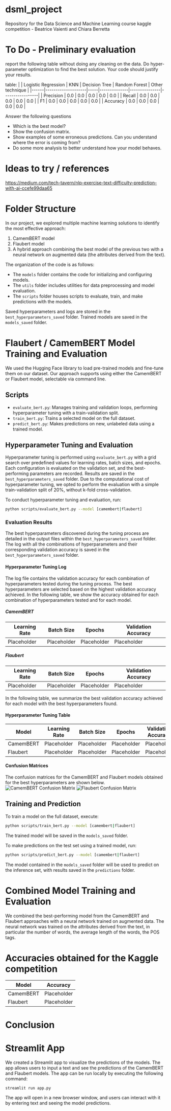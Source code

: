 # dsml_project
Repository for the Data Science and Machine Learning course kaggle competition - Beatrice Vaienti and Chiara Berretta

# To Do - Preliminary evaluation
report the following table without doing any cleaning on the data. Do hyper-parameter optimization to find the best solution. Your code should justify your results.

table:
|      | Logistic Regression | KNN | Decision Tree | Random Forest | Other technique |
|------|--------------------|-----|--------------|---------------|-----------------|
| Precision | 0.0 | 0.0 | 0.0 | 0.0 | 0.0 |
| Recall | 0.0 | 0.0 | 0.0 | 0.0 | 0.0 |
| F1 | 0.0 | 0.0 | 0.0 | 0.0 | 0.0 |
| Accuracy | 0.0 | 0.0 | 0.0 | 0.0 | 0.0 |

Answer the following questions
- Which is the best model?
- Show the confusion matrix.
- Show examples of some erroneous predictions. Can you understand where the error is coming from?
- Do some more analysis to better understand how your model behaves.

# Ideas to try / references
https://medium.com/tech-tavern/nlp-exercise-text-difficulty-prediction-with-ai-ccefe99daa65



# Folder Structure
In our project, we explored multiple machine learning solutions to identify the most effective approach:
1. CamemBERT model
2. Flaubert model
3. A hybrid approach combining the best model of the previous two with a neural network on augmented data (the attributes derived from the text).

The organization of the code is as follows:
- The `models` folder contains the code for initializing and configuring models.
- The `utils` folder includes utilities for data preprocessing and model evaluation.
- The `scripts` folder houses scripts to evaluate, train, and make predictions with the models.

Saved hyperparameters and logs are stored in the `best_hyperparameters_saved` folder.
Trained models are saved in the `models_saved` folder.

# Flaubert / CamemBERT Model Training and Evaluation
We used the Hugging Face library to load pre-trained models and fine-tune them on our dataset. Our approach supports using either the CamemBERT or Flaubert model, selectable via command line.

## Scripts
- `evaluate_bert.py`: Manages training and validation loops, performing hyperparameter tuning with a train-validation split.
- `train_bert.py`: Trains a selected model on the full dataset.
- `predict_bert.py`: Makes predictions on new, unlabeled data using a trained model.

## Hyperparameter Tuning and Evaluation
Hyperparameter tuning is performed using `evaluate_bert.py` with a grid search over predefined values for learning rates, batch sizes, and epochs. Each configuration is evaluated on the validation set, and the best-performing parameters are recorded. Results are saved in the `best_hyperparameters_saved` folder.
Due to the computational cost of hyperparameter tuning, we opted to perform the evaluation with a simple train-validation split of 20%, without k-fold cross-validation.

To conduct hyperparameter tuning and evaluation, run:
```bash
python scripts/evaluate_bert.py --model [camembert|flaubert]
```

### Evaluation Results

The best hyperparameters discovered during the tuning process are detailed in the output files within the `best_hyperparameters_saved` folder. The log with all the combinations of hyperparameters and their corresponding validation accuracy is saved in the `best_hyperparameters_saved` folder.

#### Hyperparameter Tuning Log
The log file contains the validation accuracy for each combination of hyperparameters tested during the tuning process. The best hyperparameters are selected based on the highest validation accuracy achieved. In the following table, we show the accuracy obtained for each combination of hyperparameters tested and for each model.
##### CamemBERT
| Learning Rate | Batch Size | Epochs | Validation Accuracy |
|---------------|------------|--------|---------------------|
| Placeholder   | Placeholder| Placeholder | Placeholder      |

##### Flaubert
| Learning Rate | Batch Size | Epochs | Validation Accuracy |
|---------------|------------|--------|---------------------|
| Placeholder   | Placeholder| Placeholder | Placeholder      |


In the following table, we summarize the best validation accuracy achieved for each model with the best hyperparameters found.

#### Hyperparameter Tuning Table
| Model      | Learning Rate | Batch Size | Epochs | Validation Accuracy |
|------------|---------------|------------|--------|---------------------|
| CamemBERT  | Placeholder   | Placeholder| Placeholder | Placeholder      |
| Flaubert   | Placeholder   | Placeholder| Placeholder | Placeholder      |

#### Confusion Matrices
The confusion matrices for the CamemBERT and Flaubert models obtained for the best hyperparameters are shown below. 
![CamemBERT Confusion Matrix](path_to_camembert_confusion_matrix.png)
![Flaubert Confusion Matrix](path_to_flaubert_confusion_matrix.png)


## Training and Prediction
To train a model on the full dataset, execute:
```bash
python scripts/train_bert.py --model [camembert|flaubert]
```
The trained model will be saved in the `models_saved` folder.

To make predictions on the test set using a trained model, run:
```bash
python scripts/predict_bert.py --model [camembert|flaubert]
```
The model contained in the `models_saved` folder will be used to predict on the inference set, with results saved in the `predictions` folder.

# Combined Model Training and Evaluation
We combined the best-performing model from the CamemBERT and Flaubert approaches with a neural network trained on augmented data. The neural network was trained on the attributes derived from the text, in particular the number of words, the average length of the words, the POS tags.

# Accuracies obtained for the Kaggle competition

| Model      | Accuracy | 
|------------|----------|
| CamemBERT  | Placeholder | 
| Flaubert   | Placeholder |

# Conclusion






# Streamlit App
We created a Streamlit app to visualize the predictions of the models. The app allows users to input a text and see the predictions of the CamemBERT and Flaubert models. The app can be run locally by executing the following command:
```bash
streamlit run app.py
```
The app will open in a new browser window, and users can interact with it by entering text and seeing the model predictions. 
